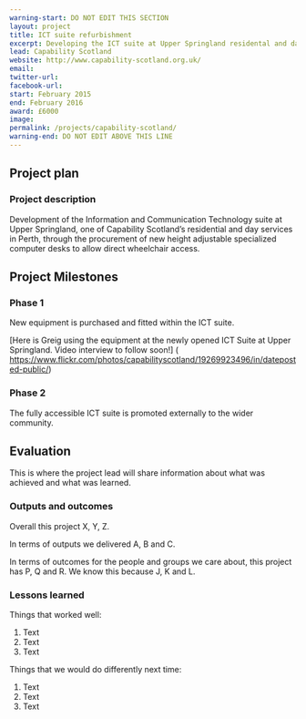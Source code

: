 ```yaml
---
warning-start: DO NOT EDIT THIS SECTION
layout: project
title: ICT suite refurbishment 
excerpt: Developing the ICT suite at Upper Springland residental and daycare service to enable wheelchair access. 
lead: Capability Scotland
website: http://www.capability-scotland.org.uk/
email: 
twitter-url: 
facebook-url: 
start: February 2015
end: February 2016
award: £6000
image:
permalink: /projects/capability-scotland/
warning-end: DO NOT EDIT ABOVE THIS LINE
---
```


## Project plan

### Project description

Development of the Information and Communication Technology suite at Upper Springland, one of Capability Scotland’s residential and day services in Perth, through the procurement of new height adjustable specialized computer desks to allow direct wheelchair access.



## Project Milestones

### Phase 1

New equipment is purchased and fitted within the ICT suite. 

[Here is Greig using the equipment at the newly opened ICT Suite at Upper Springland. Video interview to follow soon!] (
https://www.flickr.com/photos/capabilityscotland/19269923496/in/dateposted-public/)

### Phase 2

The fully accessible ICT suite is promoted externally to the wider community. 


## Evaluation

This is where the project lead will share information about what was achieved and what was learned.

### Outputs and outcomes

Overall this project X, Y, Z.

In terms of outputs we delivered A, B and C.

In terms of outcomes for the people and groups we care about, this project has P, Q and R. We know this because J, K and L.

### Lessons learned

Things that worked well:

1. Text
2. Text
3. Text

Things that we would do differently next time:

1. Text
2. Text
3. Text
